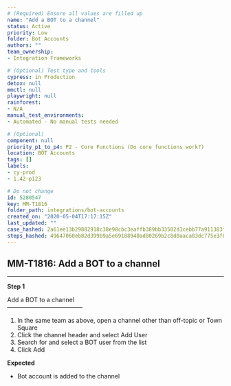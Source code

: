 ```yaml
---
# (Required) Ensure all values are filled up
name: "Add a BOT to a channel"
status: Active
priority: Low
folder: Bot Accounts
authors: ""
team_ownership: 
- Integration Frameworks

# (Optional) Test type and tools
cypress: in Production
detox: null
mmctl: null
playwright: null
rainforest: 
- N/A
manual_test_environments: 
- Automated - No manual tests needed

# (Optional)
component: null
priority_p1_to_p4: P2 - Core Functions (Do core functions work?)
location: BOT Accounts
tags: []
labels: 
- cy-prod
- 1.42-p123

# Do not change
id: 5280547
key: MM-T1816
folder_path: integrations/bot-accounts
created_on: "2020-05-04T17:17:15Z"
last_updated: ""
case_hashed: 2a61ee13b29882918c38e98cbc3eaffb389bb33502d1cebb77a911383fd1dbe512ec62dd792dc4b24dcc68ce6aa222f9
steps_hashed: 49647060eb82d399b9a5e69188940ad80269b2c8d0aaca83dc775e3f8b908181cd5c5e7e54208208be7f93c5b5b3fd98
---
```


## MM-T1816: Add a BOT to a channel

---

**Step 1**

Add a BOT to a channel\
–––––––––––––––––––––––––

1. In the same team as above, open a channel other than off-topic or Town Square
2. Click the channel header and select Add User
3. Search for and select a BOT user from the list
4. Click Add

**Expected**

- Bot account is added to the channel
